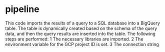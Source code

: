# pipeline
This code imports the results of a query to a SQL database into a BigQuery table. The table is dynamically created based on the schema of the query data, and then the query results are inserted into the table. The following steps are performed:
1 The necessary libraries are imported.
2 The environment variable for the GCP project ID is set.
3 The connection string
